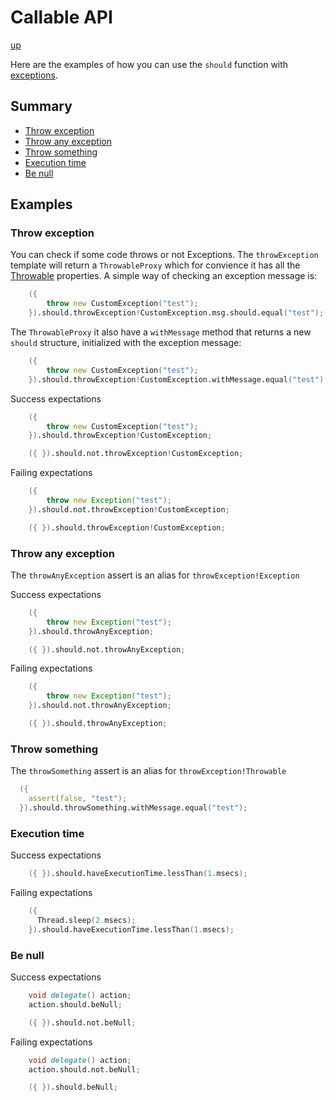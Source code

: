 # Callable API

[up](../README.md)

Here are the examples of how you can use the `should` function with [exceptions](https://dlang.org/phobos/object.html#.Exception).

## Summary

- [Throw exception](#throw-exception)
- [Throw any exception](#throw-any-exception)
- [Throw something](#throw-something)
- [Execution time](#execution-time)
- [Be null](#be-null)

## Examples

### Throw exception

You can check if some code throws or not Exceptions. The `throwException` template will return a `ThrowableProxy` which for
convience it has all the [Throwable](https://dlang.org/phobos/object.html#.Throwable) properties. A simple way of checking an
exception message is:

```D
    ({
        throw new CustomException("test");
    }).should.throwException!CustomException.msg.should.equal("test");
```

The `ThrowableProxy` it also have a `withMessage` method that returns a new `should` structure, initialized with the exception message:

```D
    ({
        throw new CustomException("test");
    }).should.throwException!CustomException.withMessage.equal("test");
```

Success expectations
```D
    ({
        throw new CustomException("test");
    }).should.throwException!CustomException;

    ({ }).should.not.throwException!CustomException;
```

Failing expectations
```D
    ({
        throw new Exception("test");
    }).should.not.throwException!CustomException;

    ({ }).should.throwException!CustomException;
```

### Throw any exception

The `throwAnyException` assert is an alias for `throwException!Exception`

Success expectations
```D
    ({
        throw new Exception("test");
    }).should.throwAnyException;

    ({ }).should.not.throwAnyException;
```

Failing expectations
```D
    ({
        throw new Exception("test");
    }).should.not.throwAnyException;

    ({ }).should.throwAnyException;
```


### Throw something

The `throwSomething` assert is an alias for `throwException!Throwable`

```D
  ({
    assert(false, "test");
  }).should.throwSomething.withMessage.equal("test");
```

### Execution time

Success expectations
```D
    ({ }).should.haveExecutionTime.lessThan(1.msecs);
```

Failing expectations
```D
    ({
      Thread.sleep(2.msecs);
    }).should.haveExecutionTime.lessThan(1.msecs);
```

### Be null

Success expectations
```D
    void delegate() action;
    action.should.beNull;

    ({ }).should.not.beNull;
```

Failing expectations
```D
    void delegate() action;
    action.should.not.beNull;

    ({ }).should.beNull;
```
